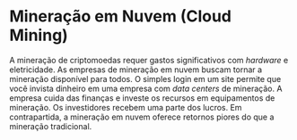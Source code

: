 # Mineração em Nuvem (Cloud Mining)

A mineração de criptomoedas requer gastos significativos com _hardware_ e eletricidade. As empresas de mineração em nuvem buscam tornar a mineração disponível para todos. O simples login em um site permite que você invista dinheiro em uma empresa com _data centers_ de mineração. A empresa cuida das finanças e investe os recursos em equipamentos de mineração. Os investidores recebem uma parte dos lucros. Em contrapartida, a mineração em nuvem oferece retornos piores do que a mineração tradicional.
